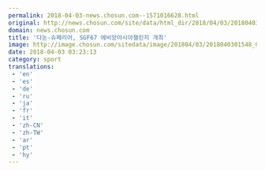```yaml
---
permalink: 2018-04-03-news.chosun.com--1571016628.html
original: http://news.chosun.com/site/data/html_dir/2018/04/03/2018040301607.html
domain: news.chosun.com
title: '다논-슈페리어, SGF67 에비앙아시아챌린지 개최'
image: http://image.chosun.com/sitedata/image/201804/03/2018040301548_0.jpg
date: 2018-04-03 03:23:13
category: sport
translations: 
 - 'en'
 - 'es'
 - 'de'
 - 'ru'
 - 'ja'
 - 'fr'
 - 'it'
 - 'zh-CN'
 - 'zh-TW'
 - 'ar'
 - 'pt'
 - 'hy'
---
```



